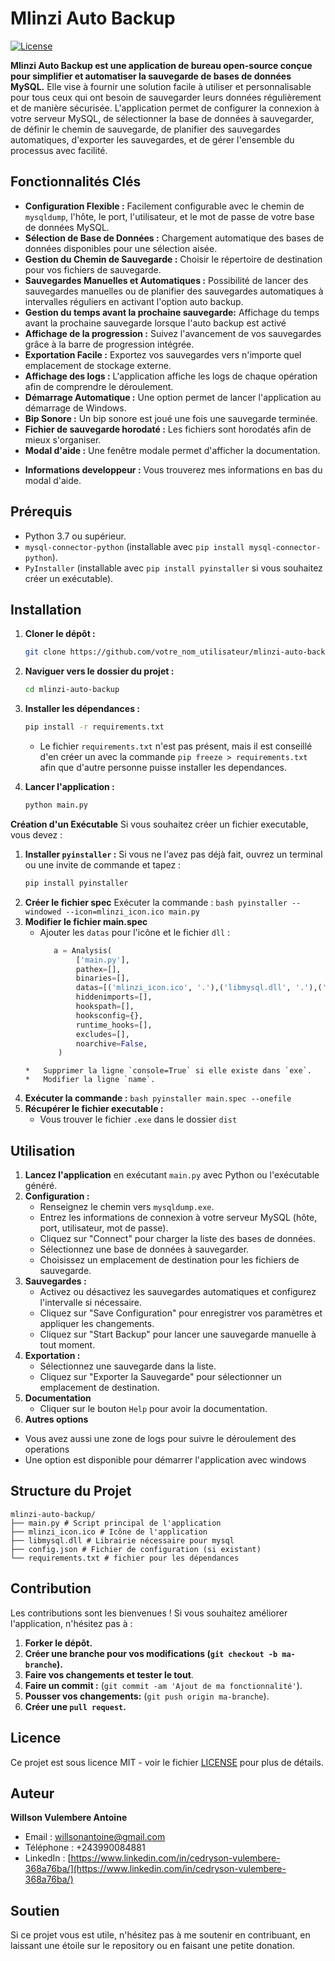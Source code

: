 # Mlinzi Auto Backup

[![License](https://img.shields.io/badge/License-MIT-green.svg)](https://opensource.org/licenses/MIT)

**Mlinzi Auto Backup est une application de bureau open-source conçue pour simplifier et automatiser la sauvegarde de bases de données MySQL.** Elle vise à fournir une solution facile à utiliser et personnalisable pour tous ceux qui ont besoin de sauvegarder leurs données régulièrement et de manière sécurisée. L'application permet de configurer la connexion à votre serveur MySQL, de sélectionner la base de données à sauvegarder, de définir le chemin de sauvegarde, de planifier des sauvegardes automatiques, d'exporter les sauvegardes, et de gérer l'ensemble du processus avec facilité.

## Fonctionnalités Clés

-   **Configuration Flexible :** Facilement configurable avec le chemin de `mysqldump`, l'hôte, le port, l'utilisateur, et le mot de passe de votre base de données MySQL.
-   **Sélection de Base de Données :** Chargement automatique des bases de données disponibles pour une sélection aisée.
-   **Gestion du Chemin de Sauvegarde :** Choisir le répertoire de destination pour vos fichiers de sauvegarde.
-   **Sauvegardes Manuelles et Automatiques :** Possibilité de lancer des sauvegardes manuelles ou de planifier des sauvegardes automatiques à intervalles réguliers en activant l'option auto backup.
-   **Gestion du temps avant la prochaine sauvegarde:** Affichage du temps avant la prochaine sauvegarde lorsque l'auto backup est activé
-   **Affichage de la progression :** Suivez l'avancement de vos sauvegardes grâce à la barre de progression intégrée.
-   **Exportation Facile :** Exportez vos sauvegardes vers n'importe quel emplacement de stockage externe.
-   **Affichage des logs :** L'application affiche les logs de chaque opération afin de comprendre le déroulement.
-   **Démarrage Automatique :** Une option permet de lancer l'application au démarrage de Windows.
-   **Bip Sonore :** Un bip sonore est joué une fois une sauvegarde terminée.
-   **Fichier de sauvegarde horodaté :** Les fichiers sont horodatés afin de mieux s'organiser.
-   **Modal d'aide :** Une fenêtre modale permet d'afficher la documentation.
   *  **Informations developpeur :** Vous trouverez mes informations en bas du modal d'aide.

## Prérequis

-   Python 3.7 ou supérieur.
-   `mysql-connector-python` (installable avec `pip install mysql-connector-python`).
-   `PyInstaller` (installable avec `pip install pyinstaller` si vous souhaitez créer un exécutable).

## Installation

1.  **Cloner le dépôt :**

    ```bash
    git clone https://github.com/votre_nom_utilisateur/mlinzi-auto-backup.git
    ```

2.  **Naviguer vers le dossier du projet :**

    ```bash
    cd mlinzi-auto-backup
    ```

3.  **Installer les dépendances :**

    ```bash
    pip install -r requirements.txt
    ```
    * Le fichier `requirements.txt` n'est pas présent, mais il est conseillé d'en créer un avec la commande `pip freeze > requirements.txt` afin que d'autre personne puisse installer les dependances.

4.  **Lancer l'application :**

    ```bash
    python main.py
    ```

**Création d'un Exécutable**
Si vous souhaitez créer un fichier executable, vous devez :
  1.   **Installer `pyinstaller` :** Si vous ne l'avez pas déjà fait, ouvrez un terminal ou une invite de commande et tapez :
        ```bash
        pip install pyinstaller
        ```
  2.   **Créer le fichier spec** Exécuter la commande :
      ```bash
      pyinstaller --windowed --icon=mlinzi_icon.ico main.py
      ```
  3. **Modifier le fichier main.spec**
      *   Ajouter les `datas` pour l'icône et le fichier `dll` :
            ```python
               a = Analysis(
                    ['main.py'],
                    pathex=[],
                    binaries=[],
                    datas=[('mlinzi_icon.ico', '.'),('libmysql.dll', '.'),('en.mo','mysql/connector/locales')],
                    hiddenimports=[],
                    hookspath=[],
                    hooksconfig={},
                    runtime_hooks=[],
                    excludes=[],
                    noarchive=False,
                )
        ```
       *   Supprimer la ligne `console=True` si elle existe dans `exe`.
       *   Modifier la ligne `name`.
   4.  **Exécuter la commande :**
      ```bash
       pyinstaller main.spec --onefile
      ```
  5. **Récupérer le fichier executable :**
      * Vous trouver le fichier `.exe` dans le dossier `dist`

## Utilisation

1.  **Lancez l'application** en exécutant `main.py` avec Python ou l'exécutable généré.
2.  **Configuration :**
    *   Renseignez le chemin vers `mysqldump.exe`.
    *   Entrez les informations de connexion à votre serveur MySQL (hôte, port, utilisateur, mot de passe).
    *   Cliquez sur "Connect" pour charger la liste des bases de données.
    *   Sélectionnez une base de données à sauvegarder.
    *   Choisissez un emplacement de destination pour les fichiers de sauvegarde.
3.  **Sauvegardes :**
    *   Activez ou désactivez les sauvegardes automatiques et configurez l'intervalle si nécessaire.
    *   Cliquez sur "Save Configuration" pour enregistrer vos paramètres et appliquer les changements.
    *   Cliquez sur "Start Backup" pour lancer une sauvegarde manuelle à tout moment.
4.  **Exportation :**
     *   Sélectionnez une sauvegarde dans la liste.
     *   Cliquez sur "Exporter la Sauvegarde" pour sélectionner un emplacement de destination.
5.  **Documentation**
    *    Cliquer sur le bouton `Help` pour avoir la documentation.
6.  **Autres options**
  *   Vous avez aussi une zone de logs pour suivre le déroulement des operations
  *  Une option est disponible pour démarrer l'application avec windows

## Structure du Projet
    mlinzi-auto-backup/
    ├── main.py # Script principal de l'application
    ├── mlinzi_icon.ico # Icône de l'application
    ├── libmysql.dll # Librairie nécessaire pour mysql
    ├── config.json # Fichier de configuration (si existant)
    └── requirements.txt # fichier pour les dépendances

    
## Contribution

Les contributions sont les bienvenues ! Si vous souhaitez améliorer l'application, n'hésitez pas à :

1.  **Forker le dépôt.**
2.  **Créer une branche pour vos modifications (`git checkout -b ma-branche`).**
3.  **Faire vos changements et tester le tout**.
4.  **Faire un commit :** (`git commit -am 'Ajout de ma fonctionnalité'`).
5.  **Pousser vos changements:** (`git push origin ma-branche`).
6.  **Créer une `pull request`.**

## Licence

Ce projet est sous licence MIT - voir le fichier [LICENSE](LICENSE) pour plus de détails.

## Auteur

**Willson Vulembere Antoine**

*   Email : willsonantoine@gmail.com
*   Téléphone : +243990084881
*   LinkedIn : [https://www.linkedin.com/in/cedryson-vulembere-368a76ba/](https://www.linkedin.com/in/cedryson-vulembere-368a76ba/)

## Soutien

Si ce projet vous est utile, n'hésitez pas à me soutenir en contribuant, en laissant une étoile sur le repository ou en faisant une petite donation.